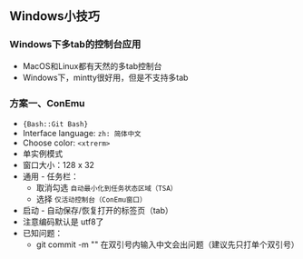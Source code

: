 ## Windows小技巧

### Windows下多tab的控制台应用

* MacOS和Linux都有天然的多tab控制台
* Windows下，mintty很好用，但是不支持多tab

### 方案一、ConEmu

* `{Bash::Git Bash}`
* Interface language: `zh: 简体中文`
* Choose color: `<xtrerm>`
* 单实例模式
* 窗口大小：128 x 32
* 通用 - 任务栏：
  * 取消勾选 `自动最小化到任务状态区域（TSA）`
  * 选择 `仅活动控制台（ConEmu窗口）`
* 启动 - 自动保存/恢复打开的标签页（tab）
* 注意编码默认是 utf8了
* 已知问题：
  * git commit -m "" 在双引号内输入中文会出问题（建议先只打单个双引号）